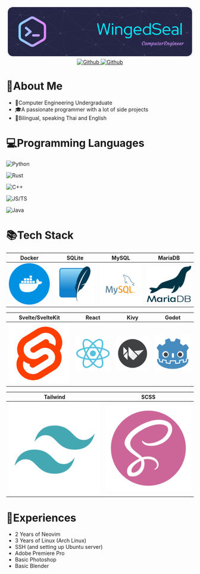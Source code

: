 <div align="center">
  <img src="./assets/github-header-image.png" alt="Header"/>
</div>
<div align="center">
  <a href="https://github.com/WingedSeal">
    <img src="https://img.shields.io/badge/Github-black?style=for-the-badge&logo=github" alt="Github"/>
  </a>
  <a href="mailto:cheewanont.chu@gmail.com">
    <img src="https://img.shields.io/badge/Email-red?style=for-the-badge&logo=gmail&logoColor=white" alt="Github"/>
  </a>
</div>

# 🚀About Me

- 📓Computer Engineering Undergraduate
- 🎓A passionate programmer with a lot of side projects
- 💬Bilingual, speaking Thai and English

# 💻Programming Languages

![Python](https://img.shields.io/badge/Python-lightblue?style=for-the-badge&logo=python)

![Rust](https://img.shields.io/badge/Rust-orange?style=for-the-badge&logo=rust)

![C++](https://img.shields.io/badge/C%2B%2B-blue?style=for-the-badge&logo=cplusplus)

![JS/TS](https://img.shields.io/badge/JS-TS-blue?style=for-the-badge&logo=javascript)

![Java](https://img.shields.io/badge/Java-white?style=for-the-badge)

# 📚Tech Stack

| Docker                         | SQLite                         | MySQL                        | MariaDB                          |
| ------------------------------ | ------------------------------ | ---------------------------- | -------------------------------- |
| ![Docker](./assets/docker.svg) | ![SQLite](./assets/sqlite.svg) | ![MySQL](./assets/mysql.svg) | ![MariaDB](./assets/mariadb.svg) |

| Svelte/SvelteKit               | React                        | Kivy                       | Godot                        |
| ------------------------------ | ---------------------------- | -------------------------- | ---------------------------- |
| ![Svelte](./assets/svelte.svg) | ![React](./assets/react.svg) | ![Kivy](./assets/kivy.svg) | ![Godot](./assets/godot.svg) |

| Tailwind                           | SCSS                       |
| ---------------------------------- | -------------------------- |
| ![Tailwind](./assets/tailwind.svg) | ![SCSS](./assets/scss.svg) |

# 🔰Experiences

- 2 Years of Neovim
- 3 Years of Linux (Arch Linux)
- SSH (and setting up Ubuntu server)
- Adobe Premiere Pro
- Basic Photoshop
- Basic Blender
